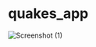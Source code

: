 # quakes_app

![Screenshot (1)](https://user-images.githubusercontent.com/7621719/54157591-0203f700-441f-11e9-8d61-1b06ee4b0a43.png)
